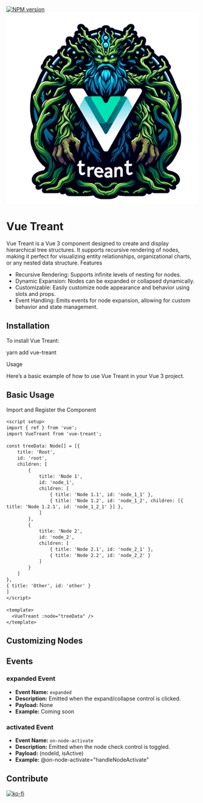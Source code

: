[![NPM version](https://img.shields.io/npm/v/vue-treant.svg)](https://www.npmjs.com/package/vue-treant)
[![Logo](./logo.png)](https://www.npmjs.com/package/vue-treant)
# Vue Treant

Vue Treant is a Vue 3 component designed to create and display hierarchical tree structures. It supports recursive rendering of nodes, making it perfect for visualizing entity relationships, organizational charts, or any nested data structure.
Features

* Recursive Rendering: Supports infinite levels of nesting for nodes.
* Dynamic Expansion: Nodes can be expanded or collapsed dynamically.
* Customizable: Easily customize node appearance and behavior using slots and props.
* Event Handling: Emits events for node expansion, allowing for custom behavior and state management.

## Installation

To install Vue Treant:

yarn add vue-treant

Usage

Here’s a basic example of how to use Vue Treant in your Vue 3 project.
## Basic Usage
    
Import and Register the Component
```
<script setup>
import { ref } from 'vue';
import VueTreant from 'vue-treant';

const treeData: Node[] = [{
    title: 'Root',
    id: 'root',
    children: [
        {
            title: 'Node 1',
            id: 'node_1',
            children: [
                { title: 'Node 1.1', id: 'node_1_1' },
                { title: 'Node 1.2', id: 'node_1_2', children: [{ title: 'Node 1.2.1', id: 'node_1_2_1' }] },
            ]
        },
        {
            title: 'Node 2',
            id: 'node_2',
            children: [
                { title: 'Node 2.1', id: 'node_2_1' },
                { title: 'Node 2.2', id: 'node_2_2' }
            ]
        }
    ]
},
{ title: 'Other', id: 'other' }
]
</script>

<template>
  <VueTreant :node="treeData" />
</template>
```
## Customizing Nodes


## Events

### expanded Event

*   **Event Name:** `expanded`
*   **Description:** Emitted when the expand/collapse control is clicked.
*   **Payload:** None
*   **Example:** Coming soon

### activated Event

*   **Event Name:** `on-node-activate`
*   **Description:** Emitted when the node check control is toggled.
*   **Payload:** (nodeId, isActive)
*   **Example:** @on-node-activate="handleNodeActivate" 

## Contribute

[![ko-fi](https://ko-fi.com/img/githubbutton_sm.svg)](https://ko-fi.com/O5O8X9SD)


